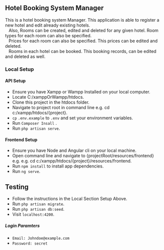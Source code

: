 ## Hotel Booking System Manager

This is a hotel booking system Manager. This application is able to register a new hotel and edit already existing hotels. <br>
&nbsp; &nbsp;Also, Rooms can be created, edited and deleted for any given hotel. Room types for each room can also be specified. <br>
&nbsp; &nbsp;Prices for each room can also be specified. This prices can be edited and deleted.<br>
&nbsp; &nbsp;Rooms in each hotel can be booked. This booking records, can be edited and deleted as well.

### Local Setup

#### API Setup
-   Ensure you have Xampp or Wampp Installed on your local computer.
-   Locate C:/xamppOrWampp/htdocs.
-   Clone this project in the htdocs folder.
-   Navigate to project root in command line e.g. cd c:/xampp/htdocs/{project}.
-   `cp` `.env.example` to `.env` and set your environment variables.
-   Run `Composer Insall` .
-   Run `php artisan serve`.

#### Frontend Setup
-   Ensure you have Node and Angular cli on your local machine.
-   Open command line and navigate to {projectRoot/resources/frontend} e.g. e.g. cd c:/xampp/htdocs/{project}/resources/frontend.
-   Run `npm install` to install app dependencies.
-   Run `ng serve`.


## Testing

-   Follow the instructions in the Local Section Setup Above.
-   Run `php artisan migrate`.
-   Run `php artisan db:seed`.
-   Visit `localhost:4200`.

##### Login Paramters
-   `Email: Johndoe@example.com`
-   `Password: secret`
